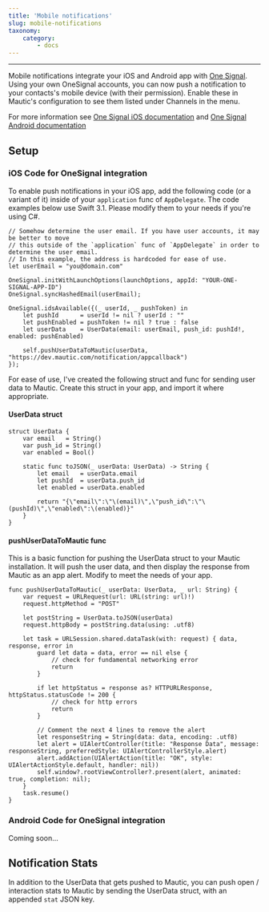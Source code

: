 ```yaml
---
title: 'Mobile notifications'
slug: mobile-notifications
taxonomy:
    category:
        - docs
---
```


---------------------

Mobile notifications integrate your iOS and Android app with [One Signal](https://onesignal.com/). Using your own OneSignal accounts, you can now push a notification to your contacts's mobile device (with their permission). Enable these in Mautic's configuration to see them listed under Channels in the menu.

For more information see [One Signal iOS documentation](https://documentation.onesignal.com/docs/ios-native-sdk) and [One Signal Android documentation](https://documentation.onesignal.com/docs/android-native-sdk)

## Setup

### iOS Code for OneSignal integration

To enable push notifications in your iOS app, add the following code (or a variant of it) inside of your `application` func of `AppDelegate`. The code examples below use Swift 3.1. Please modify them to your needs if you're using C#.


    // Somehow determine the user email. If you have user accounts, it may be better to move
    // this outside of the `application` func of `AppDelegate` in order to determine the user email.
    // In this example, the address is hardcoded for ease of use.
    let userEmail = "you@domain.com"

    OneSignal.initWithLaunchOptions(launchOptions, appId: "YOUR-ONE-SIGNAL-APP-ID")
    OneSignal.syncHashedEmail(userEmail);

    OneSignal.idsAvailable({(_ userId, _ pushToken) in
        let pushId      = userId != nil ? userId : ""
        let pushEnabled = pushToken != nil ? true : false
        let userData    = UserData(email: userEmail, push_id: pushId!, enabled: pushEnabled)

        self.pushUserDataToMautic(userData, "https://dev.mautic.com/notification/appcallback")
    });

For ease of use, I've created the following struct and func for sending user data to Mautic.
Create this struct in your app, and import it where appropriate.

#### UserData struct

    struct UserData {
        var email   = String()
        var push_id = String()
        var enabled = Bool()
    
        static func toJSON(_ userData: UserData) -> String {
            let email   = userData.email
            let pushId  = userData.push_id
            let enabled = userData.enabled
            
            return "{\"email\":\"\(email)\",\"push_id\":\"\(pushId)\",\"enabled\":\(enabled)}"
        }
    }

#### pushUserDataToMautic func

This is a basic function for pushing the UserData struct to your Mautic installation.
It will push the user data, and then display the response from Mautic as an app alert.
Modify to meet the needs of your app.


    func pushUserDataToMautic(_ userData: UserData, _ url: String) {
        var request = URLRequest(url: URL(string: url)!)
        request.httpMethod = "POST"
        
        let postString = UserData.toJSON(userData)
        request.httpBody = postString.data(using: .utf8)
        
        let task = URLSession.shared.dataTask(with: request) { data, response, error in
            guard let data = data, error == nil else {
                // check for fundamental networking error
                return
            }
            
            if let httpStatus = response as? HTTPURLResponse, httpStatus.statusCode != 200 {
                // check for http errors
                return
            }
        
            // Comment the next 4 lines to remove the alert 
            let responseString = String(data: data, encoding: .utf8)
            let alert = UIAlertController(title: "Response Data", message: responseString, preferredStyle: UIAlertControllerStyle.alert)
            alert.addAction(UIAlertAction(title: "OK", style: UIAlertActionStyle.default, handler: nil))
            self.window?.rootViewController?.present(alert, animated: true, completion: nil);
        }
        task.resume()
    }

### Android Code for OneSignal integration

Coming soon...


## Notification Stats

In addition to the UserData that gets pushed to Mautic, you can push open / interaction stats
to Mautic by sending the UserData struct, with an appended `stat` JSON key.
 
